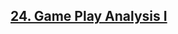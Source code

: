 <h2><a href="https://leetcode.com/problems/game-play-analysis-i/?envType=study-plan&id=sql-i">24. Game Play Analysis I